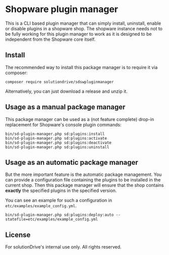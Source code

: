 Shopware plugin manager
=======================

This is a CLI based plugin manager that can simply install, uninstall, enable or disable plugins in a shopware shop.
The shopware instance needs not to be fully working for this plugin manager
to work as it is designed to be independent from the Shopware core itself.


Install
-------

The recommended way to install this package manager is to require it via composer:

    composer require solutiondrive/sdswpluginmanager


Alternatively, you can just download a release and unzip it.


Usage as a manual package manager
----------------------------------

This package manager can be used as a (not feature complete) drop-in replacement for Shopware's console plugin commands:

    bin/sd-plugin-manager.php sd:plugins:install
    bin/sd-plugin-manager.php sd:plugins:activate
    bin/sd-plugin-manager.php sd:plugins:deactivate
    bin/sd-plugin-manager.php sd:plugins:uninstall


Usage as an automatic package manager
-------------------------------------

But the more important feature is the automatic package management.
You can provide a configuration file containing the plugins to be installed in the current shop.
Then this package manager will ensure that the shop contains **exactly** the specified plugins in the specified version.

You can see an example for such a configuration in ```etc/examples/example_config.yml```.

    bin/sd-plugin-manager.php sd:plugins:deploy:auto --statefile=etc/examples/example_config.yml


License
-------

For solutionDrive's internal use only. All rights reserved.
